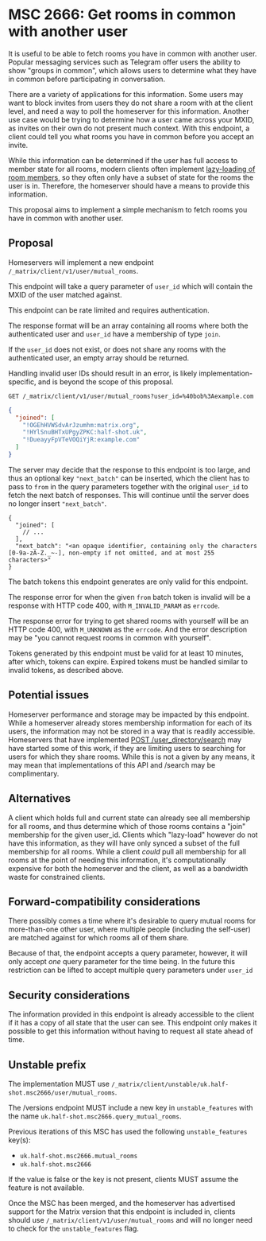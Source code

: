 # MSC 2666: Get rooms in common with another user

It is useful to be able to fetch rooms you have in common with another user. Popular messaging
services such as Telegram offer users the ability to show "groups in common", which allows users to
determine what they have in common before participating in conversation.

There are a variety of applications for this information. Some users may want to block invites from
users they do not share a room with at the client level, and need a way to poll the homeserver for
this information. Another use case would be trying to determine how a user came across your MXID, as
invites on their own do not present much context. With this endpoint, a client could tell you what
rooms you have in common before you accept an invite.

While this information can be determined if the user has full access to member state for all rooms,
modern clients often implement
[lazy-loading of room members](https://spec.matrix.org/v1.3/client-server-api/#lazy-loading-room-members),
so they often only have a subset of state for the rooms the user is in. Therefore, the homeserver
should have a means to provide this information.

This proposal aims to implement a simple mechanism to fetch rooms you have in common with another
user.

## Proposal

Homeservers will implement a new endpoint `/_matrix/client/v1/user/mutual_rooms`.

This endpoint will take a query parameter of `user_id` which will contain the MXID of the user
matched against.

This endpoint can be rate limited and requires authentication.

The response format will be an array containing all rooms where both the authenticated user and
`user_id` have a membership of type `join`.

If the `user_id` does not exist, or does not share any rooms with the authenticated user,
an empty array should be returned.

Handling invalid user IDs should result in an error, is likely implementation-specific,
and is beyond the scope of this proposal.

```http
GET /_matrix/client/v1/user/mutual_rooms?user_id=%40bob%3Aexample.com
```

```json
{
  "joined": [
    "!OGEhHVWSdvArJzumhm:matrix.org",
    "!HYlSnuBHTxUPgyZPKC:half-shot.uk",
    "!DueayyFpVTeVOQiYjR:example.com"
  ]
}
```

The server may decide that the response to this endpoint is too large, and thus an optional key
`"next_batch"` can be inserted, which the client has to pass to `from` in the query
parameters together with the original `user_id` to fetch the next batch of responses. This will
continue until the server does no longer insert `"next_batch"`.

```json5
{
  "joined": [
    // ...
  ],
  "next_batch": "<an opaque identifier, containing only the characters [0-9a-zA-Z._~-], non-empty if not omitted, and at most 255 characters>"
}
```

The batch tokens this endpoint generates are only valid for this endpoint.

The response error for when the given `from` batch token is invalid will be a response with HTTP code 400,
with `M_INVALID_PARAM` as `errcode`.

The response error for trying to get shared rooms with yourself will be an HTTP code 400, with
`M_UNKNOWN` as the `errcode`. And the error description may be "you cannot request rooms in common with yourself".

Tokens generated by this endpoint must be valid for at least 10 minutes, after which, tokens can expire.
Expired tokens must be handled similar to invalid tokens, as described above.

## Potential issues

Homeserver performance and storage may be impacted by this endpoint. While a homeserver already
stores membership information for each of its users, the information may not be stored in a way that
is readily accessible. Homeservers that have implemented
[POST /user_directory/search](https://spec.matrix.org/v1.3/client-server-api/#post_matrixclientv3user_directorysearch)
may have started some of this work, if they are limiting users to searching for users for which they
share rooms. While this is not a given by any means, it may mean that implementations of this API
and /search may be complimentary.

## Alternatives

A client which holds full and current state can already see all membership for all rooms, and thus
determine which of those rooms contains a "join" membership for the given user_id. Clients which "lazy-load"
however do not have this information, as they will have only synced a subset of the full membership for
all rooms. While a client *could* pull all membership for all rooms at the point of needing this information,
it's computationally expensive for both the homeserver and the client, as well as a bandwidth waste for constrained
clients.

## Forward-compatibility considerations

There possibly comes a time where it's desirable to query mutual rooms for more-than-one other user,
where multiple people (including the self-user) are matched against for which rooms all of them
share.

Because of that, the endpoint accepts a query parameter, however, it will only accept *one* query
parameter for the time being. In the future this restriction can be lifted to accept multiple query
parameters under `user_id`

## Security considerations

The information provided in this endpoint is already accessible to the client if it has a copy of all
state that the user can see. This endpoint only makes it possible to get this information without having
to request all state ahead of time.

## Unstable prefix

The implementation MUST use `/_matrix/client/unstable/uk.half-shot.msc2666/user/mutual_rooms`.

The /versions endpoint MUST include a new key in `unstable_features` with the name
`uk.half-shot.msc2666.query_mutual_rooms`.

Previous iterations of this MSC has used the following `unstable_features` key(s):
- `uk.half-shot.msc2666.mutual_rooms`
- `uk.half-shot.msc2666`

If the value is false or the key is not present, clients MUST assume the feature is not available.

Once the MSC has been merged, and the homeserver has advertised support for the Matrix version that
this endpoint is included in, clients should use `/_matrix/client/v1/user/mutual_rooms` and will no
longer need to check for the `unstable_features` flag.
